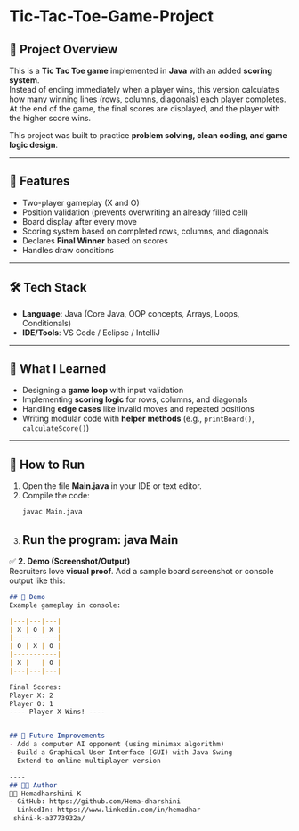 # Tic-Tac-Toe-Game-Project
## 📌 Project Overview
This is a **Tic Tac Toe game** implemented in **Java** with an added **scoring system**.  
Instead of ending immediately when a player wins, this version calculates how many winning lines (rows, columns, diagonals) each player completes.  
At the end of the game, the final scores are displayed, and the player with the higher score wins.  

This project was built to practice **problem solving, clean coding, and game logic design**.

---

## 🚀 Features
- Two-player gameplay (X and O)
- Position validation (prevents overwriting an already filled cell)
- Board display after every move
- Scoring system based on completed rows, columns, and diagonals
- Declares **Final Winner** based on scores
- Handles draw conditions

---

## 🛠️ Tech Stack
- **Language**: Java (Core Java, OOP concepts, Arrays, Loops, Conditionals)
- **IDE/Tools**: VS Code / Eclipse / IntelliJ

---

## 📖 What I Learned
- Designing a **game loop** with input validation
- Implementing **scoring logic** for rows, columns, and diagonals
- Handling **edge cases** like invalid moves and repeated positions
- Writing modular code with **helper methods** (e.g., `printBoard()`, `calculateScore()`)

---
## 📂 How to Run
1. Open the file **Main.java** in your IDE or text editor.  
2. Compile the code:
   ```bash
   javac Main.java
3. Run the program:
     java Main
   ---

✅ **2. Demo (Screenshot/Output)**  
Recruiters love **visual proof**. Add a sample board screenshot or console output like this:  
```markdown
## 🎥 Demo
Example gameplay in console:

|---|---|---|
| X | O | X |
|-----------|
| O | X | O |
|-----------|
| X |   | O |
|---|---|---|

Final Scores:  
Player X: 2  
Player O: 1  
---- Player X Wins! ----


## 📌 Future Improvements
- Add a computer AI opponent (using minimax algorithm)  
- Build a Graphical User Interface (GUI) with Java Swing  
- Extend to online multiplayer version

----
## 🧑‍💻 Author
👩‍💻 Hemadharshini K  
- GitHub: https://github.com/Hema-dharshini
- LinkedIn: https://www.linkedin.com/in/hemadhar
 shini-k-a3773932a/
